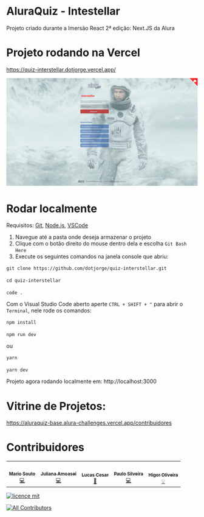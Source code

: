 # AluraQuiz - Intestellar

Projeto criado durante a Imersão React 2ª edição: Next.JS da Alura


# Projeto rodando na Vercel
https://quiz-interstellar.dotjorge.vercel.app/

![Capa do Projeto](/_docs/screenshot.png)

# Rodar localmente
Requisitos:
[Git](https://git-scm.com/),
[Node.js](https://nodejs.org/en/),
[VSCode](https://code.visualstudio.com/)

1. Navegue até a pasta onde deseja armazenar o projeto
2. Clique com o botão direito do mouse dentro dela e escolha `Git Bash Here`
3. Execute os seguintes comandos na janela console que abriu:
```
git clone https://github.com/dotjorge/quiz-interstellar.git

cd quiz-interstellar

code .
```
Com o Visual Studio Code aberto aperte `CTRL + SHIFT + "` para abrir o `Terminal`, nele rode os comandos:
```
npm install

npm run dev
```
ou
```
yarn

yarn dev
```
Projeto agora rodando localmente em: http://localhost:3000

# Vitrine de Projetos:
https://aluraquiz-base.alura-challenges.vercel.app/contribuidores


# Contribuidores 

<!-- ALL-CONTRIBUTORS-LIST:START - Do not remove or modify this section -->
<!-- prettier-ignore-start -->
<!-- markdownlint-disable -->
<table>
  <tr>
    <td align="center"><a href="http://youtube.com/c/DevSoutinho"><img src="https://avatars.githubusercontent.com/u/13791385?v=4?s=100" width="100px;" alt=""/><br /><sub><b>Mario Souto</b></sub></a><br /><a href="https://github.com/alura-challenges/aluraquiz-base/commits?author=omariosouto" title="Code">💻</a></td>
    <td align="center"><a href="http://www.alura.com.br"><img src="https://avatars.githubusercontent.com/u/32266030?v=4?s=100" width="100px;" alt=""/><br /><sub><b>Juliana Amoasei</b></sub></a><br /><a href="https://github.com/alura-challenges/aluraquiz-base/commits?author=JulianaAmoasei" title="Code">💻</a></td>
    <td align="center"><a href="https://github.com/lucas-hidalgo"><img src="https://avatars.githubusercontent.com/u/54157203?v=4?s=100" width="100px;" alt=""/><br /><sub><b>Lucas Cesar</b></sub></a><br /><a href="#design-lucas-hidalgo" title="Design">🎨</a></td>
    <td align="center"><a href="https://www.alura.com.br/"><img src="https://avatars.githubusercontent.com/u/71636?v=4?s=100" width="100px;" alt=""/><br /><sub><b>Paulo Silveira</b></sub></a><br /><a href="https://github.com/alura-challenges/aluraquiz-base/commits?author=peas" title="Code">💻</a></td>
    <td align="center"><a href="http://dailyfriend.com.br"><img src="https://avatars.githubusercontent.com/u/46327961?v=4?s=100" width="100px;" alt=""/><br /><sub><b>Higor Oliveira</b></sub></a><br /><a href="#example-higorpo" title="Examples">💡</a></td>
  </tr>
</table>

<!-- markdownlint-restore -->
<!-- prettier-ignore-end -->

<!-- ALL-CONTRIBUTORS-LIST:END -->


[![licence mit](https://img.shields.io/badge/licence-MIT-blue.svg?style=flat-square)](https://github.com/alura-challenges/aluraquiz-base/blob/master/LICENSE)
<!-- ALL-CONTRIBUTORS-BADGE:START - Do not remove or modify this section -->
[![All Contributors](https://img.shields.io/badge/all_contributors-5-orange.svg?style=flat-square)](#contributors)
<!-- ALL-CONTRIBUTORS-BADGE:END --> 

